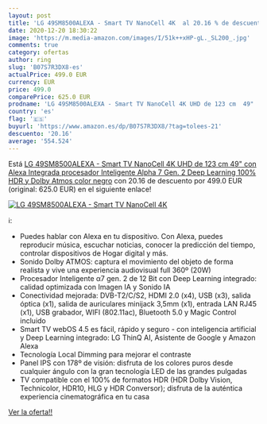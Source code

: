 ```yaml
---
layout: post
title: 'LG 49SM8500ALEXA - Smart TV NanoCell 4K  al 20.16 % de descuento'
date: 2020-12-20 18:30:22
image: 'https://m.media-amazon.com/images/I/51k++xHP-gL._SL200_.jpg'
comments: true
category: ofertas
author: ring
slug: 'B07S7R3DX8-es'
actualPrice: 499.0 EUR
currency: EUR
price: 499.0
comparePrice: 625.0 EUR
prodname: 'LG 49SM8500ALEXA - Smart TV NanoCell 4K UHD de 123 cm  49"  con Alexa Integrada  procesador Inteligente Alpha 7 Gen. 2  Deep Learning  100% HDR y Dolby Atmos  color negro'
country: 'es'
flag: '🇪🇸'
buyurl: 'https://www.amazon.es/dp/B07S7R3DX8/?tag=tolees-21'
descuento: '20.16'
average: '554.524'
---
```


Está [LG 49SM8500ALEXA - Smart TV NanoCell 4K UHD de 123 cm  49"  con Alexa Integrada  procesador Inteligente Alpha 7 Gen. 2  Deep Learning  100% HDR y Dolby Atmos  color negro](https://www.amazon.es/dp/B07S7R3DX8/?tag=tolees-21) con 20.16 de descuento por 499.0 EUR (original: 625.0 EUR) en el siguiente enlace!

[![LG 49SM8500ALEXA - Smart TV NanoCell 4K ](https://m.media-amazon.com/images/I/51k++xHP-gL._SL200_.jpg)](https://www.amazon.es/dp/B07S7R3DX8/?tag=tolees-21)

ℹ️:

- Puedes hablar con Alexa en tu dispositivo. Con Alexa, puedes reproducir música, escuchar noticias, conocer la predicción del tiempo, controlar dispositivos de Hogar digital y más.
- Sonido Dolby ATMOS: captura el movimiento del objeto de forma realista y vive una experiencia audiovisual full 360º (20W)
- Procesador Inteligente α7 gen. 2 de 12 Bit con Deep Learning integrado: calidad optimizada con Imagen IA y Sonido IA
- Conectividad mejorada: DVB-T2/C/S2, HDMI 2.0 (x4), USB (x3), salida óptica (x1), salida de auriculares minijack 3,5mm (x1), entrada LAN RJ45 (x1), USB grabador, WIFI (802.11ac), Bluetooth 5.0 y Magic Control incluido
- Smart TV webOS 4.5 es fácil, rápido y seguro - con inteligencia artificial y Deep Learning integrado: LG ThinQ AI, Asistente de Google y Amazon Alexa
- Tecnología Local Dimming para mejorar el contraste
- Panel IPS con 178º de visión: disfruta de los colores puros desde cualquier ángulo con la gran tecnología LED de las grandes pulgadas
- TV compatible con el 100% de formatos HDR (HDR Dolby Vision, Technicolor, HDR10, HLG y HDR Conversor); disfruta de la auténtica experiencia cinematográfica en tu casa

[Ver la oferta!!](https://www.amazon.es/dp/B07S7R3DX8/?tag=tolees-21)
